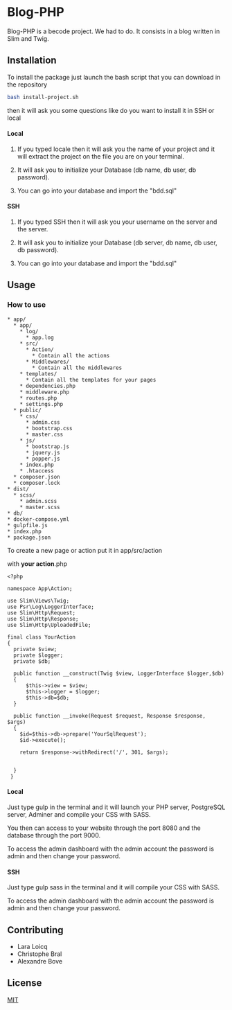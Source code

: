 # Blog-PHP

Blog-PHP is a becode project. We had to do. It consists in a blog written in Slim and Twig.

## Installation

To install the package just launch the bash script that you can download in the repository

```bash
bash install-project.sh
```

then it will ask you some questions like do you want to install it in SSH or local

#### Local

1. If you typed locale then it will ask you the name of your project and it will extract the project on the file you are on your terminal.

2. It will ask you to initialize your Database (db name, db user, db password).

3. You can go into your database and import the "bdd.sql"

#### SSH

1. If you typed SSH then it will ask you your username on the server and the server.

2. It will ask you to initialize your Database (db server, db name, db user, db password).

3. You can go into your database and import the "bdd.sql"

## Usage


### How to use

```
* app/
  * app/
    * log/
      * app.log
    * src/
      * Action/
        * Contain all the actions
      * Middlewares/
        * Contain all the middlewares
    * templates/
      * Contain all the templates for your pages
    * dependencies.php
    * middleware.php
    * routes.php
    * settings.php
  * public/
    * css/
      * admin.css
      * bootstrap.css
      * master.css
    * js/
      * bootstrap.js
      * jquery.js
      * popper.js
    * index.php
    * .htaccess
  * composer.json
  * composer.lock
* dist/
  * scss/
    * admin.scss
    * master.scss
* db/
* docker-compose.yml
* gulpfile.js
* index.php
* package.json
```

To create a new page or action put it in app/src/action

with  **your action**.php

```
<?php

namespace App\Action;

use Slim\Views\Twig;
use Psr\Log\LoggerInterface;
use Slim\Http\Request;
use Slim\Http\Response;
use Slim\Http\UploadedFile;

final class YourAction
{
  private $view;
  private $logger;
  private $db;

  public function __construct(Twig $view, LoggerInterface $logger,$db)
  {
      $this->view = $view;
      $this->logger = $logger;
      $this->db=$db;
  }

  public function __invoke(Request $request, Response $response, $args)
  {
    $id=$this->db->prepare('YourSqlRequest');
    $id->execute();

    return $response->withRedirect('/', 301, $args);


  }
 }

```

#### Local

Just type gulp in the terminal and it will launch your PHP server, PostgreSQL server, Adminer and compile your CSS with SASS.

You then can access to your website through the port 8080 and the database through the port 9000.

To access the admin dashboard with the admin account the password is admin and then change your password.

#### SSH

Just type gulp sass in the terminal and it will compile your CSS with SASS.

To access the admin dashboard with the admin account the password is admin and then change your password.

## Contributing

- Lara Loicq
- Christophe Bral
- Alexandre Bove

## License
[MIT](https://choosealicense.com/licenses/mit/)